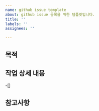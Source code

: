 ```yaml
---
name: github issue template
about: github issue 등록을 위한 템플릿입니다.
title: ''
labels: ''
assignees: ''

---
```


## 목적
>
## 작업 상세 내용
-[]
## 참고사항

